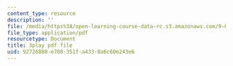```yaml
---
content_type: resource
description: ''
file: /media/https%3A/open-learning-course-data-rc.s3.amazonaws.com/9-04-sensory-systems-fall-2013/92726880e708351fa4330a6c60e243e6_n-NpJQgSLrk.pdf
file_type: application/pdf
resourcetype: Document
title: 3play pdf file
uid: 92726880-e708-351f-a433-0a6c60e243e6
---
```

